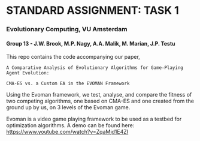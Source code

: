 # STANDARD ASSIGNMENT: TASK 1
### Evolutionary Computing, VU Amsterdam
#### Group 13 - J.W. Brook, M.P. Nagy, A.A. Malik, M. Marian, J.P. Testu

This repo contains the code accompanying our paper, 

`A Comparative Analysis of Evolutionary Algorithms for Game-Playing Agent Evolution:`

`CMA-ES vs. a Custom EA in the EVOMAN Framework`

Using the Evoman framework, we test, analyse, and compare the fitness of two competing algorithms, one based on CMA-ES and one created from the ground up by us, on 3 levels of the Evoman game.

Evoman is a video game playing framework to be used as a testbed for optimization algorithms.
A demo can be found here: https://www.youtube.com/watch?v=ZqaMjd1E4ZI
